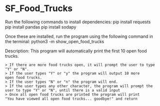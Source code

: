 # SF_Food_Trucks
Run the following commands to install dependencies:
    pip install requests
    pip install pandas
    pip install sodapy


Once these are installed, run the program using the following command
in the terminal:
    python3 -m show_open_food_trucks

Description:
    This program will automatically print the first 10 open food trucks.
    
    > If there are more food trucks open, it will prompt the user to type
    "Y" or "N". 
    > If the user types "Y" or "y" the program will output 10 more
    open food trucks. 
    > If the user types "N" or "n" the program will end. 
    > If the user types any other character, the program will prompt the
    user to type "Y" or "N", until there is a valid input
    > Once all open food trucks are printed the program will print
    "You have viewed all open food trucks... goodbye!" and return